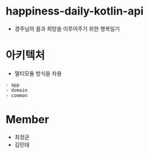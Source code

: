 # happiness-daily-kotlin-api
- 경주님의 꿈과 희망을 이루어주기 위한 행복일기

# 아키텍처
- 멀티모듈 방식을 차용

```
- app
- domain
- common

```

# Member
- 최정균
- 김민태
